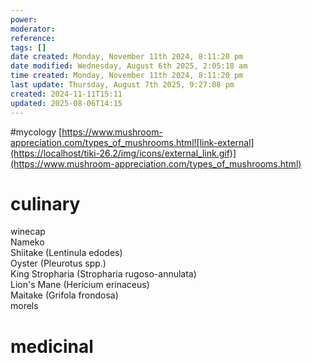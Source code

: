 ```yaml
---
power: 
moderator: 
reference: 
tags: []
date created: Monday, November 11th 2024, 8:11:20 pm
date modified: Wednesday, August 6th 2025, 2:05:18 am
time created: Monday, November 11th 2024, 8:11:20 pm
last update: Thursday, August 7th 2025, 9:27:08 pm
created: 2024-11-11T15:11
updated: 2025-08-06T14:15
---
```

#mycology
[https://www.mushroom-appreciation.com/types_of_mushrooms.html![link-external](https://localhost/tiki-26.2/img/icons/external_link.gif)](https://www.mushroom-appreciation.com/types_of_mushrooms.html)

# culinary

winecap  
Nameko  
Shiitake (Lentinula edodes)  
Oyster (Pleurotus spp.)  
King Stropharia (Stropharia rugoso-annulata)  
Lion's Mane (Hericium erinaceus)  
Maitake (Grifola frondosa)  
morels

# medicinal